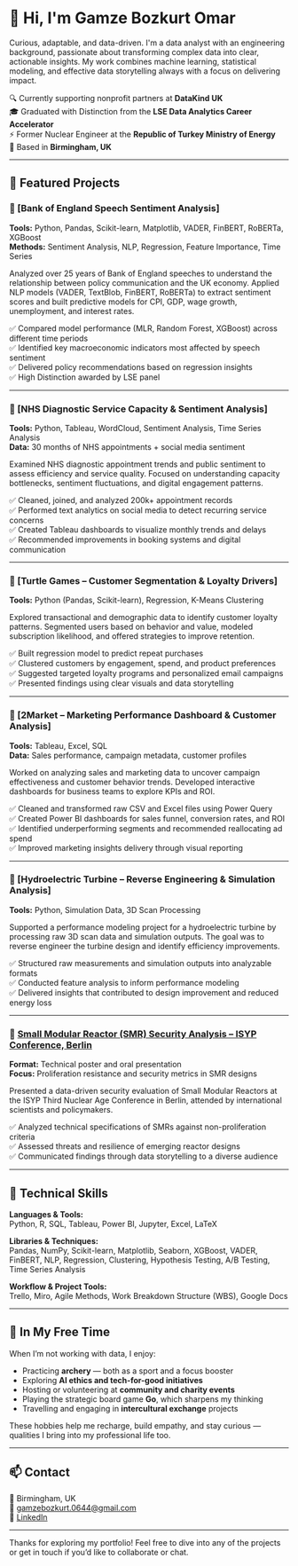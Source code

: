 # 👋 Hi, I'm Gamze Bozkurt Omar

Curious, adaptable, and data-driven. I'm a data analyst with an engineering background, passionate about transforming complex data into clear, actionable insights. My work combines machine learning, statistical modeling, and effective data storytelling always with a focus on delivering impact.

🔍 Currently supporting nonprofit partners at **DataKind UK**  
🎓 Graduated with Distinction from the **LSE Data Analytics Career Accelerator**  
⚡ Former Nuclear Engineer at the **Republic of Turkey Ministry of Energy**  
📍 Based in **Birmingham, UK**

---

## 💼 Featured Projects

### 🔹 [Bank of England Speech Sentiment Analysis]
**Tools:** Python, Pandas, Scikit-learn, Matplotlib, VADER, FinBERT, RoBERTa, XGBoost  
**Methods:** Sentiment Analysis, NLP, Regression, Feature Importance, Time Series

Analyzed over 25 years of Bank of England speeches to understand the relationship between policy communication and the UK economy. Applied NLP models (VADER, TextBlob, FinBERT, RoBERTa) to extract sentiment scores and built predictive models for CPI, GDP, wage growth, unemployment, and interest rates.

✅ Compared model performance (MLR, Random Forest, XGBoost) across different time periods  
✅ Identified key macroeconomic indicators most affected by speech sentiment  
✅ Delivered policy recommendations based on regression insights  
✅ High Distinction awarded by LSE panel

---

### 🔹 [NHS Diagnostic Service Capacity & Sentiment Analysis]
**Tools:** Python, Tableau, WordCloud, Sentiment Analysis, Time Series Analysis  
**Data:** 30 months of NHS appointments + social media sentiment

Examined NHS diagnostic appointment trends and public sentiment to assess efficiency and service quality. Focused on understanding capacity bottlenecks, sentiment fluctuations, and digital engagement patterns.

✅ Cleaned, joined, and analyzed 200k+ appointment records  
✅ Performed text analytics on social media to detect recurring service concerns  
✅ Created Tableau dashboards to visualize monthly trends and delays  
✅ Recommended improvements in booking systems and digital communication  

---

### 🔹 [Turtle Games – Customer Segmentation & Loyalty Drivers]
**Tools:** Python (Pandas, Scikit-learn), Regression, K-Means Clustering

Explored transactional and demographic data to identify customer loyalty patterns. Segmented users based on behavior and value, modeled subscription likelihood, and offered strategies to improve retention.

✅ Built regression model to predict repeat purchases  
✅ Clustered customers by engagement, spend, and product preferences  
✅ Suggested targeted loyalty programs and personalized email campaigns  
✅ Presented findings using clear visuals and data storytelling  

---

### 🔹 [2Market – Marketing Performance Dashboard & Customer Analysis]
**Tools:** Tableau, Excel, SQL  
**Data:** Sales performance, campaign metadata, customer profiles

Worked on analyzing sales and marketing data to uncover campaign effectiveness and customer behavior trends. Developed interactive dashboards for business teams to explore KPIs and ROI.

✅ Cleaned and transformed raw CSV and Excel files using Power Query  
✅ Created Power BI dashboards for sales funnel, conversion rates, and ROI  
✅ Identified underperforming segments and recommended reallocating ad spend  
✅ Improved marketing insights delivery through visual reporting  

---

### 🔹 [Hydroelectric Turbine – Reverse Engineering & Simulation Analysis]
**Tools:** Python, Simulation Data, 3D Scan Processing

Supported a performance modeling project for a hydroelectric turbine by processing raw 3D scan data and simulation outputs. The goal was to reverse engineer the turbine design and identify efficiency improvements.

✅ Structured raw measurements and simulation outputs into analyzable formats  
✅ Conducted feature analysis to inform performance modeling  
✅ Delivered insights that contributed to design improvement and reduced energy loss    

---

### 🔹 [Small Modular Reactor (SMR) Security Analysis – ISYP Conference, Berlin](./SMR-Conference-Research)
**Format:** Technical poster and oral presentation  
**Focus:** Proliferation resistance and security metrics in SMR designs

Presented a data-driven security evaluation of Small Modular Reactors at the ISYP Third Nuclear Age Conference in Berlin, attended by international scientists and policymakers.

✅ Analyzed technical specifications of SMRs against non-proliferation criteria  
✅ Assessed threats and resilience of emerging reactor designs  
✅ Communicated findings through data storytelling to a diverse audience  

---

## 🧠 Technical Skills

**Languages & Tools:**  
Python, R, SQL, Tableau, Power BI, Jupyter, Excel, LaTeX  

**Libraries & Techniques:**  
Pandas, NumPy, Scikit-learn, Matplotlib, Seaborn, XGBoost, VADER, FinBERT, NLP, Regression, Clustering, Hypothesis Testing, A/B Testing, Time Series Analysis  

**Workflow & Project Tools:**  
Trello, Miro, Agile Methods, Work Breakdown Structure (WBS), Google Docs

---

## 🎯 In My Free Time

When I’m not working with data, I enjoy:

- Practicing **archery** — both as a sport and a focus booster  
- Exploring **AI ethics and tech-for-good initiatives**  
- Hosting or volunteering at **community and charity events**  
- Playing the strategic board game **Go**, which sharpens my thinking  
- Travelling and engaging in **intercultural exchange** projects  

These hobbies help me recharge, build empathy, and stay curious — qualities I bring into my professional life too.

---

## 📫 Contact

📍 Birmingham, UK  
📧 gamzebozkurt.0644@gmail.com  
🔗 [LinkedIn](https://www.linkedin.com/in/gamze-bozkurt-omar)  

---

Thanks for exploring my portfolio! Feel free to dive into any of the projects or get in touch if you’d like to collaborate or chat.
